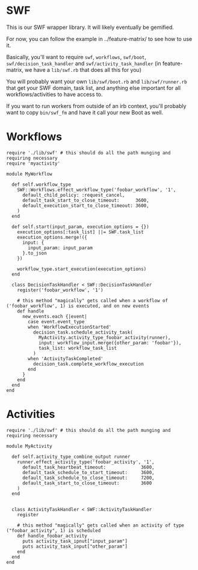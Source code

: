 SWF
==========

This is our SWF wrapper library. It will likely eventually be gemified.

For now, you can follow the example in ../feature-matrix/ to see how to use it.

Basically, you'll want to require `swf`, `workflows`, `swf/boot`, `swf/decision_task_handler` and `swf/activity_task_handler` (in feature-matrix, we have a `lib/swf.rb` that does all this for you)

You will probably want your own `lib/swf/boot.rb` and `lib/swf/runner.rb` that get your SWF domain, task list, and anything else important for all workflows/activities to have access to.

If you want to run workers from outside of an irb context, you'll probably want to copy `bin/swf_fm` and have it call your new Boot as well.


Workflows
=========

    require './lib/swf' # this should do all the path munging and requiring necessary
    require 'myactivity'

    module MyWorkflow

      def self.workflow_type
        SWF::Workflows.effect_workflow_type('foobar_workflow', '1',
          default_child_policy: :request_cancel,
          default_task_start_to_close_timeout:      3600,
          default_execution_start_to_close_timeout: 3600,
        )
      end

      def self.start(input_param, execution_options = {})
        execution_options[:task_list] ||= SWF.task_list
        execution_options.merge!({
          input: {
            input_param: input_param
          }.to_json
        })

        workflow_type.start_execution(execution_options)
      end

      class DecisionTaskHandler < SWF::DecisionTaskHandler
        register('foobar_workflow', '1')

        # this method "magically" gets called when a workflow of ('foobar_workflow', 1) is executed, and on new events
        def handle
          new_events.each {|event|
            case event.event_type
            when 'WorkflowExecutionStarted'
              decision_task.schedule_activity_task(
                MyActivity.activity_type_foobar_activity(runner),
                input: workflow_input.merge({other_param: 'foobar'}),
                task_list: workflow_task_list
              )
            when 'ActivityTaskCompleted'
              decision_task.complete_workflow_execution
            end
          }
        end
      end
    end

Activities
==========
    require './lib/swf' # this should do all the path munging and requiring necessary

    module MyActivity

      def self.activity_type_combine_output runner
        runner.effect_activity_type('foobar_activity', '1',
          default_task_heartbeat_timeout:             3600,
          default_task_schedule_to_start_timeout:     3600,
          default_task_schedule_to_close_timeout:     7200,
          default_task_start_to_close_timeout:        3600
        )
      end


      class ActivityTaskHandler < SWF::ActivityTaskHandler
        register

        # this method "magically" gets called when an activity of type ("foobar_activity", 1) is scheduled
        def handle_foobar_activity
          puts activity_task_ipnut["input_param"]
          puts activity_task_input["other_param"]
        end
      end
    end


